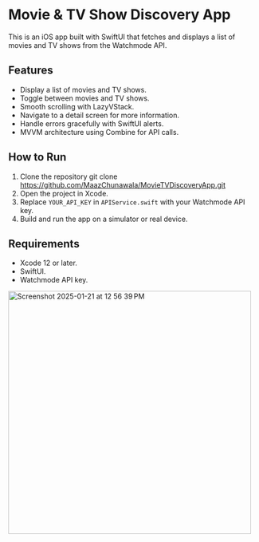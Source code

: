 # Movie & TV Show Discovery App

This is an iOS app built with SwiftUI that fetches and displays a list of movies and TV shows from the Watchmode API.

## Features
- Display a list of movies and TV shows.
- Toggle between movies and TV shows.
- Smooth scrolling with LazyVStack.
- Navigate to a detail screen for more information.
- Handle errors gracefully with SwiftUI alerts.
- MVVM architecture using Combine for API calls.

## How to Run
1. Clone the repository
git clone https://github.com/MaazChunawala/MovieTVDiscoveryApp.git
2. Open the project in Xcode.
3. Replace `YOUR_API_KEY` in `APIService.swift` with your Watchmode API key.
4. Build and run the app on a simulator or real device.

## Requirements
- Xcode 12 or later.
- SwiftUI.
- Watchmode API key.

<img width="487" alt="Screenshot 2025-01-21 at 12 56 39 PM" src="https://github.com/user-attachments/assets/8bf0ebb5-42ea-4791-9f6d-fda34dd600b2" />
